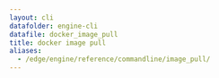 ```yaml
---
layout: cli
datafolder: engine-cli
datafile: docker_image_pull
title: docker image pull
aliases:
  - /edge/engine/reference/commandline/image_pull/
---
```

<!--
This page is automatically generated from Docker's source code. If you want to
suggest a change to the text that appears here, open a ticket or pull request
in the source repository on GitHub:

https://github.com/docker/cli
-->


